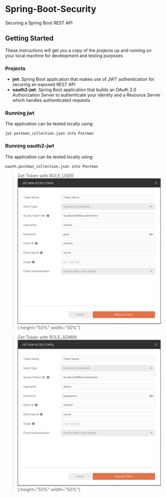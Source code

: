 # Spring-Boot-Security

Securing a Spring Boot REST API

## Getting Started

These instructions will get you a copy of the projects up and running on your local machine for development and testing purposes

### Projects

- **jwt**: Spring Boot application that makes use of JWT authentication for securing an exposed REST API
- **oauth2-jwt**: Spring Boot application that builds an OAuth 2.0 Authorization Server to authenticate your identity and a Resource Server which handles authenticated requests

### Running jwt

The application can be tested locally using:

```
jwt.postman_collection.json into Postman
```

### Running oauth2-jwt

The application can be tested locally using:

```
oauth.postman_collection.json into Postman
```

> Get Token with ROLE_USER
![user.png](https://github.com/rbailen/Spring-Boot-Security/raw/master/user.png){:height="50%" width="50%"}

> Get Token with ROLE_ADMIN
![admin.png](https://github.com/rbailen/Spring-Boot-Security/raw/master/admin.png){:height="50%" width="50%"}